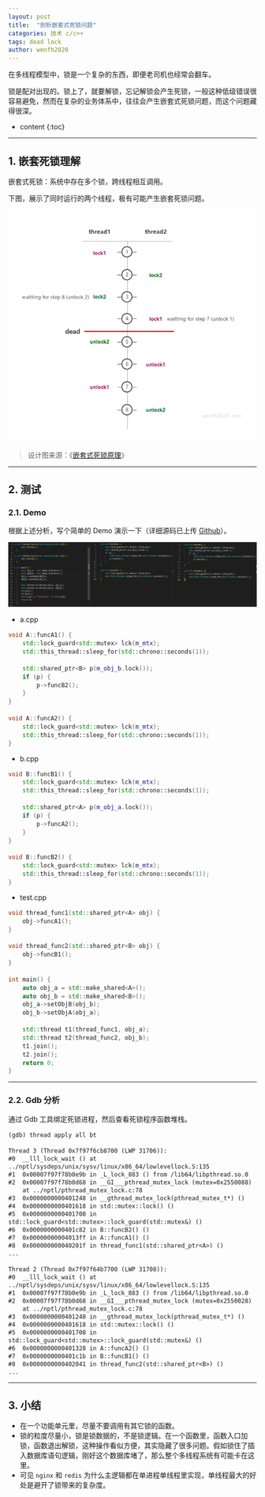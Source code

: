 ```yaml
---
layout: post
title:  "剖析嵌套式死锁问题"
categories: 技术 c/c++
tags: dead lock
author: wenfh2020
---
```


在多线程模型中，锁是一个复杂的东西，即便老司机也经常会翻车。

锁是配对出现的。锁上了，就要解锁，忘记解锁会产生死锁，一般这种低级错误很容易避免，然而在复杂的业务体系中，往往会产生嵌套式死锁问题，而这个问题藏得很深。



* content
{:toc}

---

## 1. 嵌套死锁理解

嵌套式死锁：系统中存在多个锁，跨线程相互调用。

下图，展示了同时运行的两个线程，极有可能产生嵌套死锁问题。

<div align=center><img src="/images/2023-07-09-21-21-52.png" data-action="zoom"></div>

> 设计图来源：《[嵌套式死锁原理](https://www.processon.com/view/5aa09cd3e4b0805a7f250f86)》
>

---

## 2. 测试

### 2.1. Demo

根据上述分析，写个简单的 Demo 演示一下（详细源码已上传 [Github](https://github.com/wenfh2020/c_test/blob/master/normal/thread/deadlock)）。

<div align=center><img src="/images/2023-07-09-16-54-41.png" data-action="zoom"></div>

* a.cpp

```cpp
void A::funcA1() {
    std::lock_guard<std::mutex> lck(m_mtx);
    std::this_thread::sleep_for(std::chrono::seconds(1));

    std::shared_ptr<B> p(m_obj_b.lock());
    if (p) {
        p->funcB2();
    }
}

void A::funcA2() {
    std::lock_guard<std::mutex> lck(m_mtx);
    std::this_thread::sleep_for(std::chrono::seconds(1));
}
```

* b.cpp

```cpp
void B::funcB1() {
    std::lock_guard<std::mutex> lck(m_mtx);
    std::this_thread::sleep_for(std::chrono::seconds(1));

    std::shared_ptr<A> p(m_obj_a.lock());
    if (p) {
        p->funcA2();
    }
}

void B::funcB2() {
    std::lock_guard<std::mutex> lck(m_mtx);
    std::this_thread::sleep_for(std::chrono::seconds(1));
}
```

* test.cpp

```cpp
void thread_func1(std::shared_ptr<A> obj) {
    obj->funcA1();
}

void thread_func2(std::shared_ptr<B> obj) {
    obj->funcB1();
}

int main() {
    auto obj_a = std::make_shared<A>();
    auto obj_b = std::make_shared<B>();
    obj_a->setObjB(obj_b);
    obj_b->setObjA(obj_a);

    std::thread t1(thread_func1, obj_a);
    std::thread t2(thread_func2, obj_b);
    t1.join();
    t2.join();
    return 0;
}
```

---

### 2.2. Gdb 分析

通过 Gdb 工具绑定死锁进程，然后查看死锁程序函数堆栈。

```shell
(gdb) thread apply all bt

Thread 3 (Thread 0x7f97f6cb8700 (LWP 31706)):
#0  __lll_lock_wait () at ../nptl/sysdeps/unix/sysv/linux/x86_64/lowlevellock.S:135
#1  0x00007f97f78b0e9b in _L_lock_883 () from /lib64/libpthread.so.0
#2  0x00007f97f78b0d68 in __GI___pthread_mutex_lock (mutex=0x2550088)
    at ../nptl/pthread_mutex_lock.c:78
#3  0x0000000000401248 in __gthread_mutex_lock(pthread_mutex_t*) ()
#4  0x0000000000401618 in std::mutex::lock() ()
#5  0x0000000000401708 in std::lock_guard<std::mutex>::lock_guard(std::mutex&) ()
#6  0x0000000000401c82 in B::funcB2() ()
#7  0x00000000004013ff in A::funcA1() ()
#8  0x000000000040201f in thread_func1(std::shared_ptr<A>) ()
...

Thread 2 (Thread 0x7f97f64b7700 (LWP 31708)):
#0  __lll_lock_wait () at ../nptl/sysdeps/unix/sysv/linux/x86_64/lowlevellock.S:135
#1  0x00007f97f78b0e9b in _L_lock_883 () from /lib64/libpthread.so.0
#2  0x00007f97f78b0d68 in __GI___pthread_mutex_lock (mutex=0x2550028)
    at ../nptl/pthread_mutex_lock.c:78
#3  0x0000000000401248 in __gthread_mutex_lock(pthread_mutex_t*) ()
#4  0x0000000000401618 in std::mutex::lock() ()
#5  0x0000000000401708 in std::lock_guard<std::mutex>::lock_guard(std::mutex&) ()
#6  0x0000000000401328 in A::funcA2() ()
#7  0x0000000000401c1b in B::funcB1() ()
#8  0x0000000000402041 in thread_func2(std::shared_ptr<B>) ()
...
```

---

## 3. 小结

* 在一个功能单元里，尽量不要调用有其它锁的函数。
* 锁的粒度尽量小，锁是锁数据的，不是锁逻辑。在一个函数里，函数入口加锁，函数退出解锁，这种操作看似方便，其实隐藏了很多问题。假如锁住了插入数据库语句逻辑，刚好这个数据库堵了，那么整个多线程系统有可能卡在这里。
* 可见 `nginx` 和 `redis` 为什么主逻辑都在单进程单线程里实现，单线程最大的好处是避开了锁带来的复杂度。
